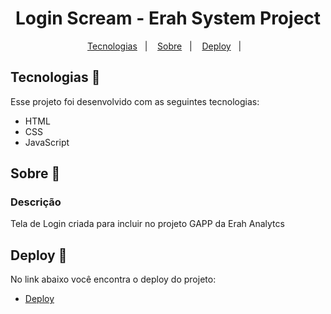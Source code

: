 <h1 align="center"> Login Scream - Erah System Project </h1>
<p align="center">
  <a href="#tecnologias-">Tecnologias</a>&nbsp;&nbsp;&nbsp;|&nbsp;&nbsp;&nbsp;
  <a href="#sobre-">Sobre</a>&nbsp;&nbsp;&nbsp;|&nbsp;&nbsp;&nbsp;
  <a href="#deploy-">Deploy</a>&nbsp;&nbsp;&nbsp;|&nbsp;&nbsp;&nbsp;
</p>

## Tecnologias 🚀 
Esse projeto foi desenvolvido com as seguintes tecnologias:
- HTML
- CSS
- JavaScript

## Sobre 📖


### Descrição
Tela de Login criada para incluir no projeto GAPP da Erah Analytcs

##  Deploy 🔖
No link abaixo você encontra o deploy do projeto:
- [Deploy](https://telalogin-7smzx6fs5-sanaderer.vercel.app/)
